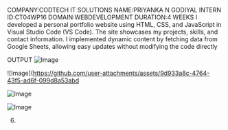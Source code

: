 COMPANY:CODTECH IT SOLUTIONS
NAME:PRIYANKA N GODIYAL
INTERN ID:CT04WP16
DOMAIN:WEBDEVELOPMENT
DURATION:4 WEEKS
I developed a personal portfolio website using HTML, CSS, and JavaScript in Visual Studio Code (VS Code). The site showcases my projects, skills, and contact information. I implemented dynamic content by fetching data from Google Sheets, allowing easy updates without modifying the code directly

OUTPUT
![Image](https://github.com/user-attachments/assets/31ff179f-d78e-4a0b-be23-7db8fe87c336)

![Image](https://github.com/user-attachments/assets/9d933a8c-4764-43f5-ad6f-099d8a53abd

![Image](https://github.com/user-attachments/assets/d7e87472-ef7a-4f8b-9c84-c94209dc4d74)

![Image](https://github.com/user-attachments/assets/8cb76942-f877-42d1-bed5-190d61b464f2)

6)
